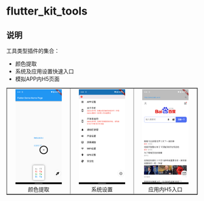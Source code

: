 # flutter_kit_tools

## 说明

工具类型插件的集合：
+ 颜色提取
+ 系统及应用设置快速入口
+ 模拟APP内H5页面

<table border="1" width="100%">
    <tr>
        <td width="33.33%" align="center"><img src="https://github.com/windows7lake/screenshot/raw/main/Screenshot9.png" width="80%" alt="颜色提取" /></br>颜色提取</td>
        <td width="33.33%" align="center"><img src="https://github.com/windows7lake/screenshot/raw/main/Screenshot1.png" width="80%" alt="系统设置" /></br>系统设置</td>
        <td width="33.33%" align="center"><img src="https://github.com/windows7lake/screenshot/raw/main/Screenshot11.png" width="80%" alt="应用内H5入口" /></br>应用内H5入口</td>
    </tr>
</table>
